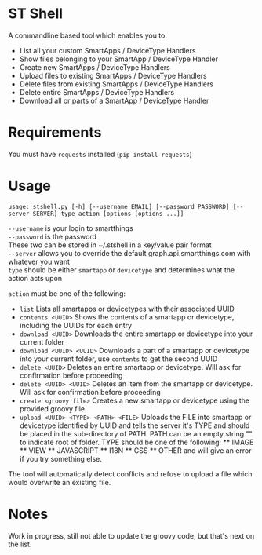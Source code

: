 # ST Shell

A commandline based tool which enables you to:

* List all your custom SmartApps / DeviceType Handlers
* Show files belonging to your SmartApp / DeviceType Handler
* Create new SmartApps / DeviceType Handlers
* Upload files to existing SmartApps / DeviceType Handlers
* Delete files from existing SmartApps / DeviceType Handlers
* Delete entire SmartApps / DeviceType Handlers
* Download all or parts of a SmartApp / DeviceType Handler

# Requirements

You must have `requests` installed (`pip install requests`)

# Usage

`usage: stshell.py [-h] [--username EMAIL] [--password PASSWORD]
                  [--server SERVER]
                  type action [options [options ...]]`

`--username` is your login to smartthings<br>
`--password` is the password<br>
These two can be stored in ~/.stshell in a key/value pair format<br>
`--server` allows you to override the default graph.api.smartthings.com with whatever you want<br>
`type` should be either `smartapp` or `devicetype` and determines what the action acts upon

`action` must be one of the following:

* `list`
Lists all smartapps or devicetypes with their associated UUID
* `contents <UUID>`
Shows the contents of a smartapp or devicetype, including the UUIDs for each entry
* `download <UUID>`
Downloads the entire smartapp or devicetype into your current folder
* `download <UUID> <UUID>`
Downloads a part of a smartapp or devicetype into your current folder, use `contents` to get the second UUID
* `delete <UUID>`
Deletes an entire smartapp or devicetype. Will ask for confirmation before proceeding
* `delete <UUID> <UUID>`
Deletes an item from the smartapp or devicetype. Will ask for confirmation before proceeding
* `create <groovy file>`
Creates a new smartapp or devicetype using the provided groovy file
* `upload <UUID> <TYPE> <PATH> <FILE>`
Uploads the FILE into smartapp or devicetype identified by UUID and tells the server it's TYPE and should be placed in the sub-directory of PATH. PATH can be an empty string "" to indicate root of folder. TYPE should be one of the following:
** IMAGE
** VIEW
** JAVASCRIPT
** I18N
** CSS
** OTHER
and will give an error if you try something else.

The tool will automatically detect conflicts and refuse to upload a file which would overwrite an existing file.

# Notes

Work in progress, still not able to update the groovy code, but that's next on the list.